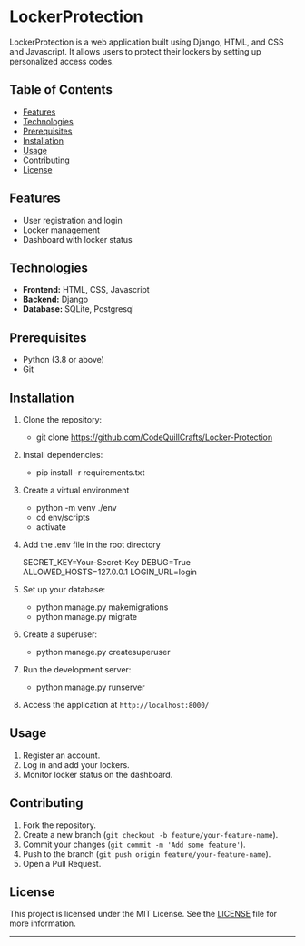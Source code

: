 # LockerProtection

LockerProtection is a web application built using Django, HTML, and CSS and Javascript. It allows users to protect their lockers by setting up personalized access codes.

## Table of Contents

- [Features](#features)
- [Technologies](#technologies)
- [Prerequisites](#prerequisites)
- [Installation](#Installation)
- [Usage](#usage)
- [Contributing](#contributing)
- [License](#license)

## Features

- User registration and login
- Locker management
- Dashboard with locker status

## Technologies

- **Frontend:** HTML, CSS, Javascript
- **Backend:** Django
- **Database:** SQLite, Postgresql

## Prerequisites

- Python (3.8 or above)
- Git

## Installation

1. Clone the repository:

   - git clone https://github.com/CodeQuillCrafts/Locker-Protection

1. Install dependencies:

   - pip install -r requirements.txt

1. Create a virtual environment

   - python -m venv ./env
   - cd env/scripts
   - activate

1. Add the .env file in the root directory

   SECRET_KEY=Your-Secret-Key
   DEBUG=True
   ALLOWED_HOSTS=127.0.0.1
   LOGIN_URL=login

1. Set up your database:

   - python manage.py makemigrations
   - python manage.py migrate

1. Create a superuser:

   - python manage.py createsuperuser

1. Run the development server:

   - python manage.py runserver

1. Access the application at `http://localhost:8000/`

## Usage

1. Register an account.
2. Log in and add your lockers.
4. Monitor locker status on the dashboard.

## Contributing

1. Fork the repository.
2. Create a new branch (`git checkout -b feature/your-feature-name`).
3. Commit your changes (`git commit -m 'Add some feature'`).
4. Push to the branch (`git push origin feature/your-feature-name`).
5. Open a Pull Request.

## License

This project is licensed under the MIT License. See the [LICENSE](LICENSE) file for more information.

---